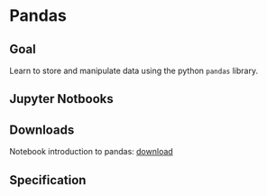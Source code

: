 # Pandas

## Goal

Learn to store and manipulate data using the python `pandas` library.

## Jupyter Notbooks


## Downloads

Notebook introduction to pandas: [download](../downloads/pandas.ipynb)

## Specification
